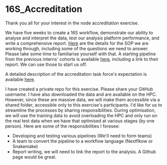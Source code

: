 # 16S_Accreditation

Thank you all for your interest in the node accreditation exercise. 

We have five weeks to create a 16S workflow, demonstrate our ability to analyse and interpret the data, test our analysis platform performance, and write a comprehensive report. [Here](https://h3abionet.github.io/H3ABionet-SOPs/16s-rRNA#operational-assessment-questions) are the details for the SOP we are working through, including some of the questions we need to answer. Please take some time to familiarise yourself with that. A starting pipeline from the previous interns' cohorts is available [here](https://github.com/mbbu/16S-mini-project), including a link to their report. We can use those to start us off. 

A detailed description of the accreditation task force's expectation is available [here](https://www.h3abionet.org/images/attachments/2019/article/209/Assessment_protocol.pdf). 

I have created a private repo for this exercise. Please share your GitHub username. I have also downloaded the data and are available on the HPC. However, since these are massive data, we will make them accessible via a shared folder, accessible only to this exercise's participants. I'd like for us to streamline the processes by sharing responsibilities. During optimisation, we will use the training data to avoid overloading the HPC and only run on the real test data when we have that optimised at various stages (by one person). Here are some of the responsibilities I foresee:
- Developing and testing various pipelines (We'll need to form teams)
- A team to convert the pipeline to a workflow language (Nextflkow or Snakemake)
- Report writing, we will need to link the report to the analysis. A Github page would be great. 

